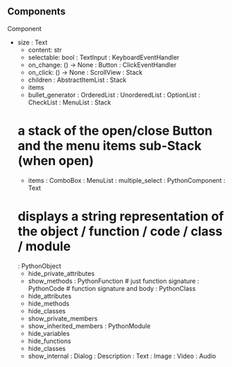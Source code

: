 ## Components

Component
- size
: Text
  - content: str
  - selectable: bool
: TextInput : KeyboardEventHandler
  - on_change: () -> None
: Button : ClickEventHandler
  - on_click: () -> None
: ScrollView
: Stack
  - children
: AbstractItemList : Stack
  - items
  - bullet_generator
  : OrderedList
  : UnorderedList
  : OptionList
  : CheckList
: MenuList : Stack
  # a stack of the open/close Button and the menu items sub-Stack (when open)
  - items
: ComboBox : MenuList
  : multiple_select
: PythonComponent : Text
  # displays a string representation of the object / function / code / class / module
  : PythonObject
    - hide_private_attributes
    - show_methods
  : PythonFunction # just function signature
  : PythonCode # function signature and body
  : PythonClass
    - hide_attributes
    - hide_methods
    - hide_classes
    - show_private_members
    - show_inherited_members
  : PythonModule
    - hide_variables
    - hide_functions
    - hide_classes
    - show_internal
: Dialog
: Description : Text
  : Image
  : Video
  : Audio